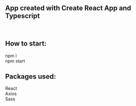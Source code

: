 <h2>App created with Create React App and Typescript</h2>
<br>

<h2>How to start:</h2>
npm i
<br>
npm start

<h2>Packages used:</h2>
React
<br>
Axios
<br>
Sass
